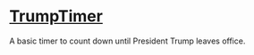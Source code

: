 # [TrumpTimer](https://beatso.github.io/TrumpTimer)

A basic timer to count down until President Trump leaves office.
